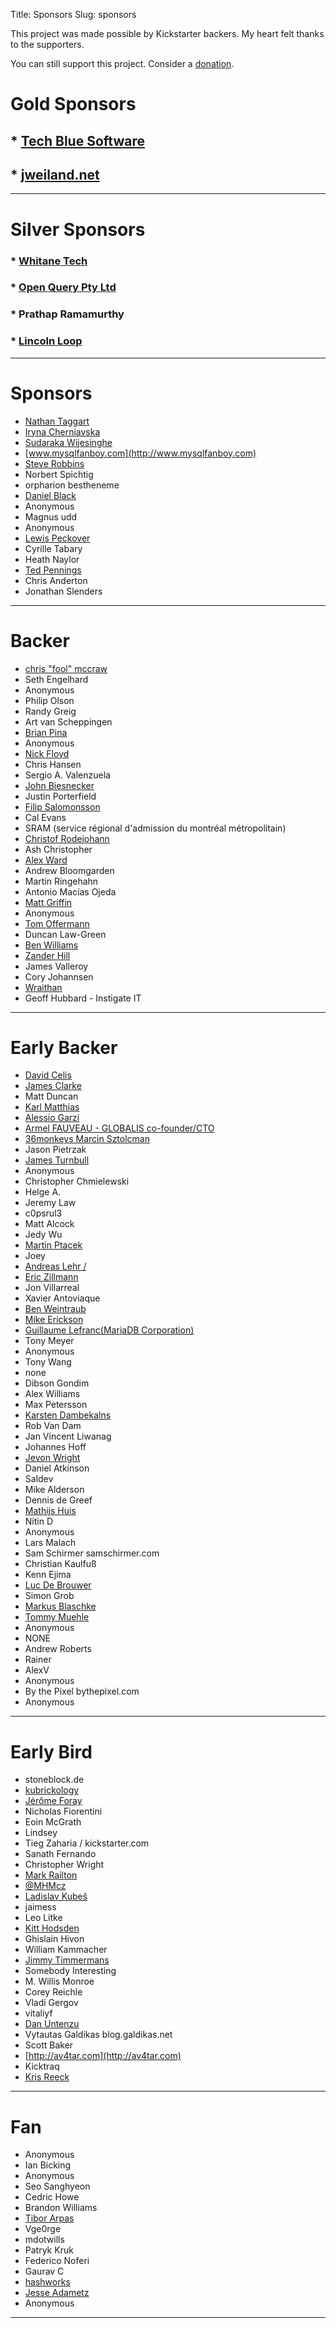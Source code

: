 Title: Sponsors
Slug: sponsors

This project was made possible by Kickstarter backers. My heart felt thanks to the supporters.

You can still support this project. Consider a [donation]({filename}/pages/7.donate.md).

# Gold Sponsors

## * [Tech Blue Software](http://www.techbluesoftware.co.in/)
## * [jweiland.net](https://jweiland.net/)

------

# Silver Sponsors

### * [Whitane Tech](http://whitane.com)
### * [Open Query Pty Ltd](http://openquery.com.au)
### * Prathap Ramamurthy
### * [Lincoln Loop](https://lincolnloop.com)

------

# Sponsors

* [Nathan Taggart](https://twitter.com/ntaggart)
* [Iryna Cherniavska](https://www.linkedin.com/in/icherniavska)
* [Sudaraka Wijesinghe](http://sudaraka.org/)
* [www.mysqlfanboy.com](http://www.mysqlfanboy.com)
* [Steve Robbins](http://steverobbins.name)
* Norbert Spichtig
* orpharion bestheneme
* [Daniel Black](https://github.com/grooverdan)
* Anonymous
* Magnus udd
* Anonymous
* [Lewis Peckover](https://lew.io/)
* Cyrille Tabary
* Heath Naylor
* [Ted Pennings](http://ted.pennin.gs)
* Chris Anderton
* Jonathan Slenders

------

# Backer

* [chris "fool" mccraw](http://twitter.com/fool)
* Seth Engelhard
* Anonymous
* Philip Olson
* Randy Greig
* Art van Scheppingen
* [Brian Pina](https://github.com/bpina)
* Anonymous
* [Nick Floyd](http://archcoder.com)
* Chris Hansen
* Sergio A. Valenzuela
* [John Biesnecker](https://biesnecker.com)
* Justin Porterfield
* [Filip Salomonsson](https://twitter.com/filip)
* Cal Evans
* SRAM (service régional d'admission du montréal métropolitain)
* [Christof Rodejohann](http://www.rodejohann.de)
* Ash Christopher
* [Alex Ward](http://www.alextheward.com)
* Andrew Bloomgarden
* Martin Ringehahn
* Antonio Macías Ojeda
* [Matt Griffin](http://www.mattgriffin.com)
* Anonymous
* [Tom Offermann](http://www.offermann.us)
* Duncan Law-Green
* [Ben Williams](http://plasticboy.com/)
* [Zander Hill](http://blog.xargs.io)
* James Valleroy
* Cory Johannsen
* [Wraithan](http://wraithan.net)
* Geoff Hubbard - Instigate IT

------

# Early Backer

* [David Celis](http://davidcel.is/)
* [James Clarke](http://jrtc27.com/)
* Matt Duncan
* [Karl Matthias](http://relistan.com)
* [Alessio Garzi](https://plus.google.com/115434935361854639851)
* [Armel FAUVEAU - GLOBALIS co-founder/CTO](http://www.globalis-ms.com)
* [36monkeys Marcin Sztolcman](http://36monkeys.com)
* Jason Pietrzak
* [James Turnbull](http://www.kartar.net)
* Anonymous
* Christopher Chmielewski
* Helge A.
* Jeremy Law
* c0psrul3
* Matt Alcock
* Jedy Wu
* [Martin Ptacek](https://twitter.com/ptacekmartin)
* Joey
* [Andreas Lehr /](http://andreas-lehr.com)
* [Eric Zillmann](https://www.xing.com/profile/Eric_Zillmann)
* Jon Villarreal
* Xavier Antoviaque
* [Ben Weintraub](https://twitter.com/benweint)
* [Mike Erickson](http://www.codedungeon.org)
* [Guillaume Lefranc(MariaDB Corporation)](http://www.mariadb.com)
* Tony Meyer
* Anonymous
* Tony Wang
* none
* Dibson Gondim
* Alex Williams
* Max Petersson
* [Karsten Dambekalns](http://karsten.dambekalns.de/)
* Rob Van Dam
* Jan Vincent Liwanag
* Johannes Hoff
* [Jevon Wright](https://jevon.org)
* Daniel Atkinson
* Saldev
* Mike Alderson
* Dennis de Greef
* [Mathijs Huis](http://mathijshuis.nl)
* Nitin D
* Anonymous
* Lars Malach
* Sam Schirmer samschirmer.com
* Christian Kaulfuß
* Kenn Ejima
* [Luc De Brouwer](http://www.lucdebrouwer.nl/)
* Simon Grob
* [Markus Blaschke](http://twitter.com/MarkusBlaschke)
* [Tommy Muehle](https://tommy-muehle.de)
* Anonymous
* NONE
* Andrew Roberts
* Rainer
* AlexV
* Anonymous
* By the Pixel bythepixel.com
* Anonymous

------

# Early Bird

* stoneblock.de
* [kubrickology](http://www.kubrickolo.gy)
* [Jérôme Foray](https://foray-jero.me)
* Nicholas Fiorentini
* Eoin McGrath
* Lindsey
* Tieg Zaharia / kickstarter.com
* Sanath Fernando
* Christopher Wright
* [Mark Railton](http://markrailton.com)
* [@MHMcz](http://www.janmarkup.cz/)
* [Ladislav Kubeš](https://twitter.com/ladakubes)
* jaimess
* Leo Litke
* [Kitt Hodsden](http://ki.tt/)
* Ghislain Hivon
* William Kammacher
* [Jimmy Timmermans](http://www.novation.be)
* Somebody Interesting
* M. Willis Monroe
* Corey Reichle
* Vladi Gergov
* vitaliyf
* [Dan Untenzu](http://pixelbrackets.de)
* Vytautas Galdikas blog.galdikas.net
* Scott Baker
* [http://av4tar.com](http://av4tar.com)
* Kicktraq
* [Kris Reeck](http://mahngiel.com)

------

# Fan

* Anonymous
* Ian Bicking
* Anonymous
* Seo Sanghyeon
* Cedric Howe
* Brandon Williams
* [Tibor Arpas](http://tiny.cc/testmon)
* Vge0rge
* mdotwills
* Patryk Kruk
* Federico Noferi
* Gaurav C
* [hashworks](https://hashworks.net)
* [Jesse Adametz](https://github.com/jadametz)
* Anonymous

------

